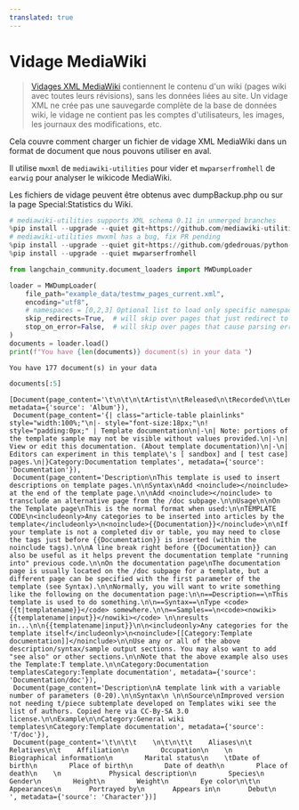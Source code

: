 ```yaml
---
translated: true
---
```


# Vidage MediaWiki

>[Vidages XML MediaWiki](https://www.mediawiki.org/wiki/Manual:Importing_XML_dumps) contiennent le contenu d'un wiki (pages wiki avec toutes leurs révisions), sans les données liées au site. Un vidage XML ne crée pas une sauvegarde complète de la base de données wiki, le vidage ne contient pas les comptes d'utilisateurs, les images, les journaux des modifications, etc.

Cela couvre comment charger un fichier de vidage XML MediaWiki dans un format de document que nous pouvons utiliser en aval.

Il utilise `mwxml` de `mediawiki-utilities` pour vider et `mwparserfromhell` de `earwig` pour analyser le wikicode MediaWiki.

Les fichiers de vidage peuvent être obtenus avec dumpBackup.php ou sur la page Special:Statistics du Wiki.

```python
# mediawiki-utilities supports XML schema 0.11 in unmerged branches
%pip install --upgrade --quiet git+https://github.com/mediawiki-utilities/python-mwtypes@updates_schema_0.11
# mediawiki-utilities mwxml has a bug, fix PR pending
%pip install --upgrade --quiet git+https://github.com/gdedrouas/python-mwxml@xml_format_0.11
%pip install --upgrade --quiet mwparserfromhell
```

```python
from langchain_community.document_loaders import MWDumpLoader
```

```python
loader = MWDumpLoader(
    file_path="example_data/testmw_pages_current.xml",
    encoding="utf8",
    # namespaces = [0,2,3] Optional list to load only specific namespaces. Loads all namespaces by default.
    skip_redirects=True,  # will skip over pages that just redirect to other pages (or not if False)
    stop_on_error=False,  # will skip over pages that cause parsing errors (or not if False)
)
documents = loader.load()
print(f"You have {len(documents)} document(s) in your data ")
```

```output
You have 177 document(s) in your data
```

```python
documents[:5]
```

```output
[Document(page_content='\t\n\t\n\tArtist\n\tReleased\n\tRecorded\n\tLength\n\tLabel\n\tProducer', metadata={'source': 'Album'}),
 Document(page_content='{| class="article-table plainlinks" style="width:100%;"\n|- style="font-size:18px;"\n! style="padding:0px;" | Template documentation\n|-\n| Note: portions of the template sample may not be visible without values provided.\n|-\n| View or edit this documentation. (About template documentation)\n|-\n| Editors can experiment in this template\'s [ sandbox] and [ test case] pages.\n|}Category:Documentation templates', metadata={'source': 'Documentation'}),
 Document(page_content='Description\nThis template is used to insert descriptions on template pages.\n\nSyntax\nAdd <noinclude></noinclude> at the end of the template page.\n\nAdd <noinclude></noinclude> to transclude an alternative page from the /doc subpage.\n\nUsage\n\nOn the Template page\nThis is the normal format when used:\n\nTEMPLATE CODE\n<includeonly>Any categories to be inserted into articles by the template</includeonly>\n<noinclude>{{Documentation}}</noinclude>\n\nIf your template is not a completed div or table, you may need to close the tags just before {{Documentation}} is inserted (within the noinclude tags).\n\nA line break right before {{Documentation}} can also be useful as it helps prevent the documentation template "running into" previous code.\n\nOn the documentation page\nThe documentation page is usually located on the /doc subpage for a template, but a different page can be specified with the first parameter of the template (see Syntax).\n\nNormally, you will want to write something like the following on the documentation page:\n\n==Description==\nThis template is used to do something.\n\n==Syntax==\nType <code>{{t|templatename}}</code> somewhere.\n\n==Samples==\n<code><nowiki>{{templatename|input}}</nowiki></code> \n\nresults in...\n\n{{templatename|input}}\n\n<includeonly>Any categories for the template itself</includeonly>\n<noinclude>[[Category:Template documentation]]</noinclude>\n\nUse any or all of the above description/syntax/sample output sections. You may also want to add "see also" or other sections.\n\nNote that the above example also uses the Template:T template.\n\nCategory:Documentation templatesCategory:Template documentation', metadata={'source': 'Documentation/doc'}),
 Document(page_content='Description\nA template link with a variable number of parameters (0-20).\n\nSyntax\n \n\nSource\nImproved version not needing t/piece subtemplate developed on Templates wiki see the list of authors. Copied here via CC-By-SA 3.0 license.\n\nExample\n\nCategory:General wiki templates\nCategory:Template documentation', metadata={'source': 'T/doc'}),
 Document(page_content='\t\n\t\t    \n\t\n\t\t    Aliases\n\t    Relatives\n\t    Affiliation\n        Occupation\n    \n            Biographical information\n        Marital status\n    \tDate of birth\n        Place of birth\n        Date of death\n        Place of death\n    \n            Physical description\n        Species\n        Gender\n        Height\n        Weight\n        Eye color\n\t\n           Appearances\n       Portrayed by\n       Appears in\n       Debut\n    ', metadata={'source': 'Character'})]
```
